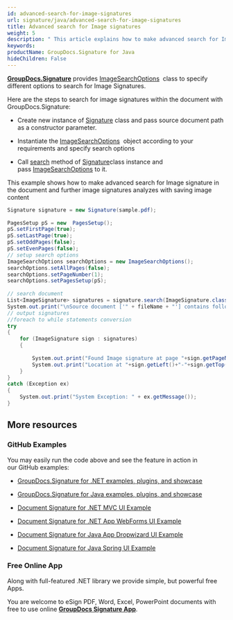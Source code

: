 ```yaml
---
id: advanced-search-for-image-signatures
url: signature/java/advanced-search-for-image-signatures
title: Advanced search for Image signatures
weight: 5
description: " This article explains how to make advanced search for Image electronic signatures with GroupDocs.Signature API."
keywords: 
productName: GroupDocs.Signature for Java
hideChildren: False
---
```

[**GroupDocs.Signature**](https://products.groupdocs.com/signature/java) provides [ImageSearchOptions](https://apireference.groupdocs.com/java/signature/com.groupdocs.signature.options.search/ImageSearchOptions)  class to specify different options to search for Image Signatures.

Here are the steps to search for image signatures within the document with GroupDocs.Signature:

*   Create new instance of [Signature](https://apireference.groupdocs.com/java/signature/com.groupdocs.signature/Signature) class and pass source document path as a constructor parameter.
    
*   Instantiate the [ImageSearchOptions](https://apireference.groupdocs.com/java/signature/com.groupdocs.signature.options.search/ImageSearchOptions)  object according to your requirements and specify search options  
    
*   Call [search](https://apireference.groupdocs.com/java/signature/com.groupdocs.signature/Signature#search(java.lang.Class,%20com.groupdocs.signature.options.search.SearchOptions)) method of [Signature](https://apireference.groupdocs.com/java/signature/com.groupdocs.signature/Signature)class instance and pass [ImageSearchOptions](https://apireference.groupdocs.com/java/signature/com.groupdocs.signature.options.search/ImageSearchOptions) to it.
    

This example shows how to make advanced search for Image signature in the document and further image signatures analyzes with saving image content

```csharp
Signature signature = new Signature(sample.pdf);
 
PagesSetup pS = new  PagesSetup();
pS.setFirstPage(true);
pS.setLastPage(true);
pS.setOddPages(false);
pS.setEvenPages(false);
// setup search options
ImageSearchOptions searchOptions = new ImageSearchOptions();
searchOptions.setAllPages(false);
searchOptions.setPageNumber(1);
searchOptions.setPagesSetup(pS);
 
// search document
List<ImageSignature> signatures = signature.search(ImageSignature.class,searchOptions);
System.out.print("\nSource document ['" + fileName + "'] contains following image signature(s).");
// output signatures
//foreach to while statements conversion
try
{
    for (ImageSignature sign : signatures)
    {
 
        System.out.print("Found Image signature at page "+sign.getPageNumber()+" and size "+sign.getSize()+".");
        System.out.print("Location at "+sign.getLeft()+"-"+sign.getTop()+". Size is "+sign.getWidth()+"x"+sign.getHeight()+".");
    }
}
catch (Exception ex)
{
    System.out.print("System Exception: " + ex.getMessage());
}
```

## More resources

### GitHub Examples 

You may easily run the code above and see the feature in action in our GitHub examples:

*   [GroupDocs.Signature for .NET examples, plugins, and showcase](https://github.com/groupdocs-signature/GroupDocs.Signature-for-.NET)
    
*   [GroupDocs.Signature for Java examples, plugins, and showcase](https://github.com/groupdocs-signature/GroupDocs.Signature-for-Java)
    
*   [Document Signature for .NET MVC UI Example](https://github.com/groupdocs-signature/GroupDocs.Signature-for-.NET-MVC) 
    
*   [Document Signature for .NET App WebForms UI Example](https://github.com/groupdocs-signature/GroupDocs.Signature-for-.NET-WebForms)
    
*   [Document Signature for Java App Dropwizard UI Example](https://github.com/groupdocs-signature/GroupDocs.Signature-for-Java-Dropwizard)
    
*   [Document Signature for Java Spring UI Example](https://github.com/groupdocs-signature/GroupDocs.Signature-for-Java-Spring)
    

### Free Online App 

Along with full-featured .NET library we provide simple, but powerful free Apps.

You are welcome to eSign PDF, Word, Excel, PowerPoint documents with free to use online **[GroupDocs Signature App](https://products.groupdocs.app/signature)**.
